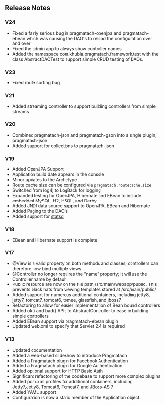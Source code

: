 Release Notes
------------------------

### V24

* Fixed a fairly serious bug in pragmatach-openjpa and pragmatach-ebean which was causing the DAO's to reload the configuration over and over
* Fixed the admin app to always show controller names
* Added the namespace com.khubla.pragmatach.framework.test with the class AbstractDAOTest to support simple CRUD testing of DAOs.

### V23

* Fixed route sorting bug

### V21

* Added streaming controller to support building controllers from simple streams

### V20

* Combined pragmatach-json and pragmatach-gson into a single plugin; pragmatach-json
* Added support for collections to pragmatach-json

### V19

* Added OpenJPA Support
* Application build date appears in the console
* Minor updates to the Archetype
* Route cache size can be configured via `pragmatach.routecache.size`
* Switched from log4j to LogBack for logging
* Expanded testing for OpenJPA, Hibernate and EBean to include embedded MySQL, H2, HSQL, and Derby
* Added JNDI data source support to OpenJPA, EBean and Hibernate
* Added Paging to the DAO's
* Added support for [statsd](https://github.com/etsy/statsd/)

### V18

* EBean and Hibernate support is complete

### V17

* @View is a valid property on both methods and classes; controllers can therefore now bind multiple views
* @Controller no longer requires the "name" property; it will use the Controller name by default
* Public resource are now on the file path /src/main/webapp/public.  This prevents black hats from viewing templates stored at /src/main/public/
* Added support for numerous additional containers, including jetty8, jetty7, tomcat7, tomcat6, tomee, glassfish, and jboss7
* Refactoring to allow for easier implementation of Bean bound controllers
* Added ok() and bad() APIs to AbstractController to ease in building simple controllers
* Added EBean support via pragmatach-ebean plugin
* Updated web.xml to specify that Servlet 2.4 is required

### V13

* Updated documentation
* Added a web-based slideshow to introduce Pragmatach
* Added a Pragmatach plugin for Facebook Authentication
* Added a Pragmatach plugin for Google Authentication
* Added optional support for HTTP Basic Auth
* Significant refactoring of the codebase to support more complex plugins
* Added pom.xml profiles for additional containers, including Jetty7,Jetty8, Tomcat6, Tomcat7, and JBoss-AS 7
* Added YAML support
* Configuration is now a static member of the Application object.

